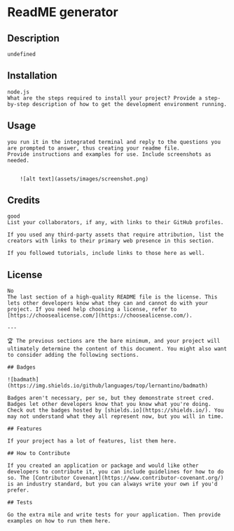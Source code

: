 # ReadME generator

## Description

    undefined



## Installation

    node.js
    What are the steps required to install your project? Provide a step-by-step description of how to get the development environment running.

## Usage

    you run it in the integrated terminal and reply to the questions you are prompted to answer, thus creating your readme file.
    Provide instructions and examples for use. Include screenshots as needed.


        ![alt text](assets/images/screenshot.png)


   ## Credits
    good
    List your collaborators, if any, with links to their GitHub profiles.

    If you used any third-party assets that require attribution, list the creators with links to their primary web presence in this section.

    If you followed tutorials, include links to those here as well.

   ## License
    No
    The last section of a high-quality README file is the license. This lets other developers know what they can and cannot do with your project. If you need help choosing a license, refer to [https://choosealicense.com/](https://choosealicense.com/).

    ---

    🏆 The previous sections are the bare minimum, and your project will ultimately determine the content of this document. You might also want to consider adding the following sections.

    ## Badges

    ![badmath](https://img.shields.io/github/languages/top/lernantino/badmath)

    Badges aren't necessary, per se, but they demonstrate street cred. Badges let other developers know that you know what you're doing. Check out the badges hosted by [shields.io](https://shields.io/). You may not understand what they all represent now, but you will in time.

    ## Features

    If your project has a lot of features, list them here.

    ## How to Contribute

    If you created an application or package and would like other developers to contribute it, you can include guidelines for how to do so. The [Contributor Covenant](https://www.contributor-covenant.org/) is an industry standard, but you can always write your own if you'd prefer.

    ## Tests

    Go the extra mile and write tests for your application. Then provide examples on how to run them here.

